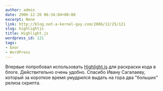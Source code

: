 ```yaml
---
author: admin
date: 2006-12-26 06:34:04+00:00
excerpt: None
link: http://blog.not-a-kernel-guy.com/2006/12/25/121
slug: highlightjs
title: Highlight.js
wordpress_id: 121
tags:
- Блог
- WordPress
---
```


Впервые попробовал использовать [Highlight.js](http://softwaremaniacs.org/soft/highlight/) для раскраски кода в блоге. Действительно очень удобно. Спасибо Ивану Сагалаеву, который за короткое время умудрился выдать на гора два "больших" релиза скрипта.
